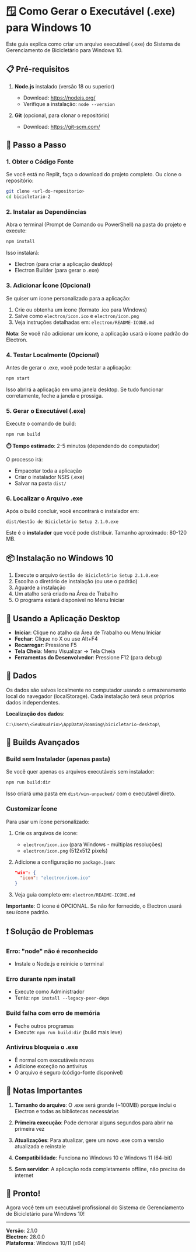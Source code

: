 # 🪟 Como Gerar o Executável (.exe) para Windows 10

Este guia explica como criar um arquivo executável (.exe) do Sistema de Gerenciamento de Bicicletário para Windows 10.

## 📋 Pré-requisitos

1. **Node.js** instalado (versão 18 ou superior)
   - Download: https://nodejs.org/
   - Verifique a instalação: `node --version`

2. **Git** (opcional, para clonar o repositório)
   - Download: https://git-scm.com/

## 🚀 Passo a Passo

### 1. Obter o Código Fonte

Se você está no Replit, faça o download do projeto completo. Ou clone o repositório:

```bash
git clone <url-do-repositorio>
cd bicicletario-2
```

### 2. Instalar as Dependências

Abra o terminal (Prompt de Comando ou PowerShell) na pasta do projeto e execute:

```bash
npm install
```

Isso instalará:
- Electron (para criar a aplicação desktop)
- Electron Builder (para gerar o .exe)

### 3. Adicionar Ícone (Opcional)

Se quiser um ícone personalizado para a aplicação:

1. Crie ou obtenha um ícone (formato .ico para Windows)
2. Salve como `electron/icon.ico` e `electron/icon.png`
3. Veja instruções detalhadas em: `electron/README-ICONE.md`

**Nota**: Se você não adicionar um ícone, a aplicação usará o ícone padrão do Electron.

### 4. Testar Localmente (Opcional)

Antes de gerar o .exe, você pode testar a aplicação:

```bash
npm start
```

Isso abrirá a aplicação em uma janela desktop. Se tudo funcionar corretamente, feche a janela e prossiga.

### 5. Gerar o Executável (.exe)

Execute o comando de build:

```bash
npm run build
```

**⏱️ Tempo estimado**: 2-5 minutos (dependendo do computador)

O processo irá:
- Empacotar toda a aplicação
- Criar o instalador NSIS (.exe)
- Salvar na pasta `dist/`

### 6. Localizar o Arquivo .exe

Após o build concluir, você encontrará o instalador em:

```
dist/Gestão de Bicicletário Setup 2.1.0.exe
```

Este é o **instalador** que você pode distribuir. Tamanho aproximado: 80-120 MB.

## 📦 Instalação no Windows 10

1. Execute o arquivo `Gestão de Bicicletário Setup 2.1.0.exe`
2. Escolha o diretório de instalação (ou use o padrão)
3. Aguarde a instalação
4. Um atalho será criado na Área de Trabalho
5. O programa estará disponível no Menu Iniciar

## 🎯 Usando a Aplicação Desktop

- **Iniciar**: Clique no atalho da Área de Trabalho ou Menu Iniciar
- **Fechar**: Clique no X ou use Alt+F4
- **Recarregar**: Pressione F5
- **Tela Cheia**: Menu Visualizar → Tela Cheia
- **Ferramentas do Desenvolvedor**: Pressione F12 (para debug)

## 💾 Dados

Os dados são salvos localmente no computador usando o armazenamento local do navegador (localStorage). Cada instalação terá seus próprios dados independentes.

**Localização dos dados**: 
```
C:\Users\<SeuUsuário>\AppData\Roaming\bicicletario-desktop\
```

## 🔧 Builds Avançados

### Build sem Instalador (apenas pasta)

Se você quer apenas os arquivos executáveis sem instalador:

```bash
npm run build:dir
```

Isso criará uma pasta em `dist/win-unpacked/` com o executável direto.

### Customizar Ícone

Para usar um ícone personalizado:

1. Crie os arquivos de ícone:
   - `electron/icon.ico` (para Windows - múltiplas resoluções)
   - `electron/icon.png` (512x512 pixels)

2. Adicione a configuração no `package.json`:
   ```json
   "win": {
     "icon": "electron/icon.ico"
   }
   ```

3. Veja guia completo em: `electron/README-ICONE.md`

**Importante**: O ícone é OPCIONAL. Se não for fornecido, o Electron usará seu ícone padrão.

## ❗ Solução de Problemas

### Erro: "node" não é reconhecido
- Instale o Node.js e reinicie o terminal

### Erro durante npm install
- Execute como Administrador
- Tente: `npm install --legacy-peer-deps`

### Build falha com erro de memória
- Feche outros programas
- Execute: `npm run build:dir` (build mais leve)

### Antivírus bloqueia o .exe
- É normal com executáveis novos
- Adicione exceção no antivírus
- O arquivo é seguro (código-fonte disponível)

## 📝 Notas Importantes

1. **Tamanho do arquivo**: O .exe será grande (~100MB) porque inclui o Electron e todas as bibliotecas necessárias

2. **Primeira execução**: Pode demorar alguns segundos para abrir na primeira vez

3. **Atualizações**: Para atualizar, gere um novo .exe com a versão atualizada e reinstale

4. **Compatibilidade**: Funciona no Windows 10 e Windows 11 (64-bit)

5. **Sem servidor**: A aplicação roda completamente offline, não precisa de internet

## 🎉 Pronto!

Agora você tem um executável profissional do Sistema de Gerenciamento de Bicicletário para Windows 10!

---

**Versão**: 2.1.0  
**Electron**: 28.0.0  
**Plataforma**: Windows 10/11 (x64)
